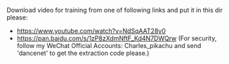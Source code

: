 Download video for training from one of following links and put it in this dir please:
- https://www.youtube.com/watch?v=NdSqAAT28v0
- https://pan.baidu.com/s/1zP8zXdmNftF_Kd4N7DWQrw (For security, follow my WeChat Official Accounts: Charles_pikachu and send 'dancenet' to get the extraction code please.)